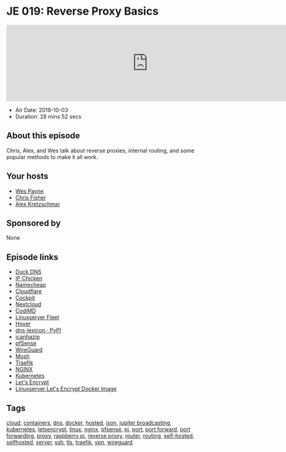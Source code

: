 # JE 019: Reverse Proxy Basics

<iframe src="https://player.fireside.fm/v2/WTrMvATU+Z0DeUHr7?theme=dark" width="740" height="200" frameborder="0" scrolling="no"></iframe>

* Air Date: 2019-10-03
* Duration: 28 mins 52 secs

## About this episode

Chris, Alex, and Wes talk about reverse proxies, internal routing, and some popular methods to make it all work.

## Your hosts
* [Wes Payne](https://extras.show//hosts/wes)
* [Chris Fisher](https://extras.show//hosts/chrislas)
* [Alex Kretzschmar](https://extras.show//hosts/alexktz)

## Sponsored by

None



## Episode links

  * [Duck DNS](https://www.duckdns.org/ "Duck DNS")
  * [IP Chicken](https://www.ipchicken.com/ "IP Chicken")
  * [Namecheap](https://www.namecheap.com "Namecheap")
  * [Cloudflare](https://www.cloudflare.com/ "Cloudflare")
  * [Cockpit](https://cockpit-project.org/ "Cockpit")
  * [Nextcloud](https://nextcloud.com/ "Nextcloud")
  * [CodiMD](https://github.com/hackmdio/codimd "CodiMD")
  * [Linuxserver Fleet](https://fleet.linuxserver.io/ "Linuxserver Fleet")
  * [Hover](https://www.hover.com/ "Hover")
  * [dns-lexicon · PyPI](https://pypi.org/project/dns-lexicon/ "dns-lexicon · PyPI")
  * [icanhazip](http://icanhazip.com/ "icanhazip")
  * [pfSense](https://www.pfsense.org/ "pfSense")
  * [WireGuard](https://www.wireguard.com/ "WireGuard")
  * [Mosh](https://mosh.org/ "Mosh")
  * [Traefik](https://traefik.io/ "Traefik")
  * [NGINX](https://www.nginx.com/ "NGINX")
  * [Kubernetes](https://kubernetes.io/ "Kubernetes")
  * [Let's Encrypt](https://letsencrypt.org/ "Let's Encrypt")
  * [Linuxserver Let's Encrypt Docker Image](https://github.com/linuxserver/docker-letsencrypt "Linuxserver Let's Encrypt Docker Image")



## Tags

[cloud](https://extras.show//tags/cloud), [containers](https://extras.show//tags/containers), [dns](https://extras.show//tags/dns), [docker](https://extras.show//tags/docker), [hosted](https://extras.show//tags/hosted), [json](https://extras.show//tags/json), [jupiter broadcasting](https://extras.show//tags/jupiter%20broadcasting), [kubernetes](https://extras.show//tags/kubernetes), [letsencrypt](https://extras.show//tags/letsencrypt), [linux](https://extras.show//tags/linux), [nginx](https://extras.show//tags/nginx), [pfsense](https://extras.show//tags/pfsense), [pi](https://extras.show//tags/pi), [port](https://extras.show//tags/port), [port forward](https://extras.show//tags/port%20forward), [port forwarding](https://extras.show//tags/port%20forwarding), [proxy](https://extras.show//tags/proxy), [raspberry pi](https://extras.show//tags/raspberry%20pi), [reverse proxy](https://extras.show//tags/reverse%20proxy), [router](https://extras.show//tags/router), [routing](https://extras.show//tags/routing), [self-hosted](https://extras.show//tags/self-hosted), [selfhosted](https://extras.show//tags/selfhosted), [server](https://extras.show//tags/server), [ssh](https://extras.show//tags/ssh), [tls](https://extras.show//tags/tls), [traefik](https://extras.show//tags/traefik), [vpn](https://extras.show//tags/vpn), [wireguard](https://extras.show//tags/wireguard)